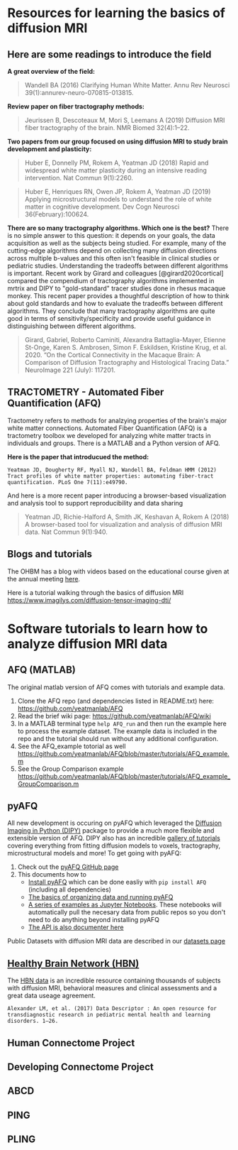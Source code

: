 # Resources for learning the basics of diffusion MRI

## Here are some readings to introduce the field

**A great overview of the field:**

> Wandell BA (2016) Clarifying Human White Matter. Annu Rev Neurosci 39(1):annurev-neuro-070815-013815.

**Review paper on fiber tractography methods:**

> Jeurissen B, Descoteaux M, Mori S, Leemans A (2019) Diffusion MRI fiber tractography of the brain. NMR Biomed 32(4):1–22.

**Two papers from our group focused on using diffusion MRI to study brain development and plasticity:**

> Huber E, Donnelly PM, Rokem A, Yeatman JD (2018) Rapid and widespread white matter plasticity during an intensive reading intervention. Nat Commun 9(1):2260.

> Huber E, Henriques RN, Owen JP, Rokem A, Yeatman JD (2019) Applying microstructural models to understand the role of white matter in cognitive development. Dev Cogn Neurosci 36(February):100624.

**There are so many tractography algorithms. Which one is the best?**
There is no simple answer to this question: it depends on your goals, the data acquisition as well as the subjects being studied. For example, many of the cutting-edge algorithms depend on collecting many diffusion directions across multiple b-values and this often isn't feasible in clinical studies or pediatric studies. Understanding the tradeoffs between different algorithms is important. Recent work by Girard and colleagues [@girard2020cortical] compared the compendium of tractography algorithms implemented in mrtrix and DIPY to "gold-standard" tracer studies done in rhesus macaque monkey. This recent paper provides a thoughtful description of how to think about gold standards and how to evaluate the tradeoffs between different algorithms. They conclude that many tractography algorithms are quite good in terms of sensitivity/specificity and provide useful guidance in distinguishing between different algorithms.

> Girard, Gabriel, Roberto Caminiti, Alexandra Battaglia-Mayer, Etienne St-Onge, Karen S. Ambrosen, Simon F. Eskildsen, Kristine Krug, et al. 2020. “On the Cortical Connectivity in the Macaque Brain: A Comparison of Diffusion Tractography and Histological Tracing Data.” NeuroImage 221 (July): 117201.

## TRACTOMETRY - Automated Fiber Quantification (AFQ)

Tractometry refers to methods for analzying properties of the brain's major white matter connections. Automated Fiber Quantification (AFQ) is a tractometry toolbox we developed for analyzing white matter tracts in individuals and groups. There is a MATLAB and a Python version of AFQ.

**Here is the paper that introducued the method:**

    Yeatman JD, Dougherty RF, Myall NJ, Wandell BA, Feldman HMM (2012) Tract profiles of white matter properties: automating fiber-tract quantification. PLoS One 7(11):e49790.

And here is a more recent paper introducing a browser-based visualization and analysis tool to support reproducibility and data sharing

> Yeatman JD, Richie-Halford A, Smith JK, Keshavan A, Rokem A (2018) A browser-based tool for visualization and analysis of diffusion MRI data. Nat Commun 9(1):940.

## Blogs and tutorials

The OHBM has a blog with videos based on the educational course given at the
annual meeting [here](https://www.ohbmbrainmappingblog.com/blog/ohbm-ondemand-how-to-diffusion-mri).

Here is a tutorial walking through the basics of diffusion MRI
https://www.imagilys.com/diffusion-tensor-imaging-dti/

# Software tutorials to learn how to analyze diffusion MRI data

## AFQ (MATLAB)

The original matlab version of AFQ comes with tutorials and example data.

1) Clone the AFQ repo (and dependencies listed in README.txt) here: https://github.com/yeatmanlab/AFQ
2) Read the brief wiki page: https://github.com/yeatmanlab/AFQ/wiki
3) In a MATLAB terminal type `help AFQ_run` and then run the example here to process the example dataset. The example data is included in the repo and the tutorial should run without any additional configuration.
4) See the AFQ_example totorial as well https://github.com/yeatmanlab/AFQ/blob/master/tutorials/AFQ_example.m
5) See the Group Comparison example https://github.com/yeatmanlab/AFQ/blob/master/tutorials/AFQ_example_GroupComparison.m

## pyAFQ

All new development is occuring on pyAFQ which leveraged the [Diffusion Imaging in Python (DIPY)](https://dipy.org/) package to provide a much more flexible and extensible version of AFQ. DIPY also has an incredible [gallery of tutorials](https://dipy.org/tutorials/) covering everything from fitting diffusion models to voxels, tractography, microstructural models and more! To get going with pyAFQ:
1) Check out the [pyAFQ GitHub page](https://yeatmanlab.github.io/pyAFQ/)
2) This documents how to
   * [Install pyAFQ](https://yeatmanlab.github.io/pyAFQ/installation_guide.html) which can be done easliy with `pip install AFQ` (including all dependencies)
   * [The basics of organizing data and running pyAFQ](https://yeatmanlab.github.io/pyAFQ/usage.html)
   * [A series of examples as Jupyter Notebooks](https://yeatmanlab.github.io/pyAFQ/auto_examples/index.html). These notebooks will automatically pull the necesary data from public repos so you don't need to do anything beyond installing pyAFQ
   * [The API is also documenter here](https://yeatmanlab.github.io/pyAFQ/autoapi/index.html)



Public Datasets with diffusion MRI data are described in our [datasets page](datasets.md)



## [Healthy Brain Network (HBN)](http://fcon_1000.projects.nitrc.org/indi/cmi_healthy_brain_network/)
The [HBN data](http://fcon_1000.projects.nitrc.org/indi/cmi_healthy_brain_network/) is an incredible resource containing thousands of subjects with diffusion MRI, behavioral measures and clinical assessments and a great data useage agreement.

    Alexander LM, et al. (2017) Data Descriptor : An open resource for transdiagnostic research in pediatric mental health and learning disorders. 1–26.

## Human Connectome Project

## Developing Connectome Project

## ABCD

## PING

## PLING

